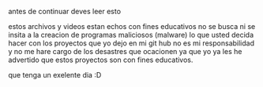 antes de continuar deves leer esto 

estos archivos y videos estan echos con fines educativos no se busca ni se insita a la creacion de programas maliciosos (malware)
lo que usted decida hacer con los proyectos que yo dejo en mi git hub no es mi responsabilidad y no me hare cargo de los desastres 
que ocacionen ya que yo ya les he advertido que estos proyectos son con fines educativos.

que tenga un exelente dia :D

